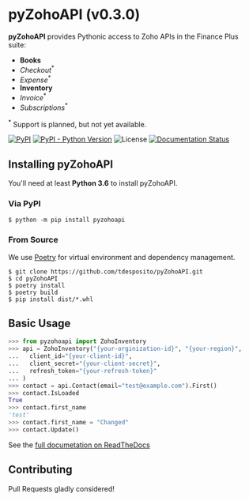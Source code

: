 # pyZohoAPI (v0.3.0)
 **pyZohoAPI** provides Pythonic access to Zoho APIs in the Finance Plus suite:
 * **Books**
 * *Checkout*<sup>*</sup>
 * *Expense*<sup>*</sup>
 * **Inventory**
 * *Invoice*<sup>*</sup>
 * *Subscriptions*<sup>*</sup>

<sup>*</sup> Support is planned, but not yet available.

[![PyPI](https://img.shields.io/pypi/v/pyzohoapi)](https://pypi.org/project/pyzohoapi/)
[![PyPI - Python Version](https://img.shields.io/pypi/pyversions/pyzohoapi)](https://pypi.org/project/pyzohoapi/)
![License](https://img.shields.io/github/license/tdesposito/pyZohoAPI)
[![Documentation Status](https://readthedocs.org/projects/pyzohoapi/badge/?version=latest)](https://pyzohoapi.readthedocs.io/en/latest/?badge=latest)

## Installing pyZohoAPI
<!-- start installation -->

You'll need at least **Python 3.6** to install pyZohoAPI.

### Via PyPI
```console
$ python -m pip install pyzohoapi
```

### From Source
We use [Poetry](https://python-poetry.org/) for virtual environment and
dependency management.
```console
$ git clone https://github.com/tdesposito/pyZohoAPI.git
$ cd pyZohoAPI
$ poetry install
$ poetry build
$ pip install dist/*.whl
```
<!-- end installation -->

## Basic Usage

<!-- start basic-usage -->
```python
>>> from pyzohoapi import ZohoInventory
>>> api = ZohoInventory("{your-orginization-id}", "{your-region}",
...   client_id="{your-client-id}",
...   client_secret="{your-client-secret}",
...   refresh_token="{your-refresh-token}"
... )
>>> contact = api.Contact(email="test@example.com").First()
>>> contact.IsLoaded
True
>>> contact.first_name
'test'
>>> contact.first_name = "Changed"
>>> contact.Update()
```
<!-- end basic-usage -->

See the [full documetation on ReadTheDocs](https://pyzohoapi.readthedocs.io/en/latest/)

## Contributing
Pull Requests gladly considered!
